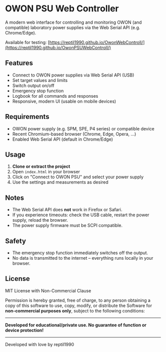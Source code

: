 # OWON PSU Web Controller

A modern web interface for controlling and monitoring OWON (and compatible) laboratory power supplies via the Web Serial API (e.g. Chrome/Edge).

Available for testing: [https://reptil1990.github.io/OwonWebControll/](https://reptil1990.github.io/OwonPSUWebControll/)

## Features

- Connect to OWON power supplies via Web Serial API (USB)
- Set target values and limits
- Switch output on/off
- Emergency stop function
- Logbook for all commands and responses
- Responsive, modern UI (usable on mobile devices)

## Requirements

- OWON power supply (e.g. SPM, SPE, P4 series) or compatible device
- Recent Chromium-based browser (Chrome, Edge, Opera, ...)
- Enabled Web Serial API (default in Chrome/Edge)

## Usage

1. **Clone or extract the project**
2. Open `index.html` in your browser
3. Click on "Connect to OWON PSU" and select your power supply
4. Use the settings and measurements as desired

## Notes

- The Web Serial API does **not** work in Firefox or Safari.
- If you experience timeouts: check the USB cable, restart the power supply, reload the browser.
- The power supply firmware must be SCPI compatible.

## Safety

- The emergency stop function immediately switches off the output.
- No data is transmitted to the internet – everything runs locally in your browser.

## License

MIT License with Non-Commercial Clause

Permission is hereby granted, free of charge, to any person obtaining a copy
of this software to use, copy, modify, or distribute the Software for 
**non-commercial purposes only**, subject to the following conditions:

---

**Developed for educational/private use. No guarantee of function or device protection!**

---

Developed with love by reptil1990
